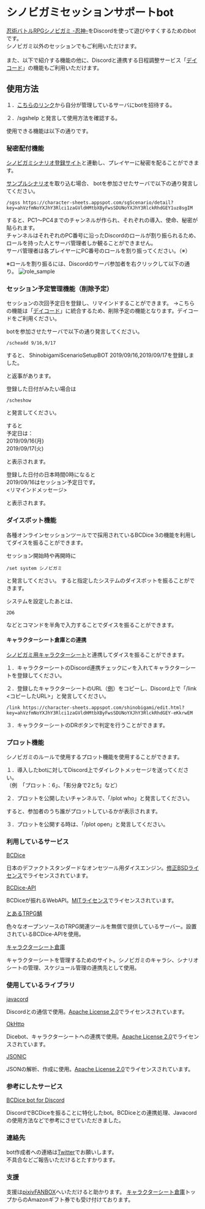# シノビガミセッションサポートbot

[忍術バトルRPGシノビガミ -忍神-](http://www.bouken.jp/pd/sg/)をDiscordを使って遊びやすくするためのbotです。<br>
シノビガミ以外のセッションでもご利用いただけます。<br>
<br>
また、以下で紹介する機能の他に、Discordと連携する日程調整サービス「[デイコード](https://character-sheets.appspot.com/schedule/)」の機能もご利用いただけます。


## 使用方法
１．[こちらのリンク](https://discordapp.com/oauth2/authorize?client_id=611880245707931648&permissions=8&scope=bot)から自分が管理しているサーバにbotを招待する。

２．/sgshelp と発言して使用方法を確認する。



使用できる機能は以下の通りです。

### 秘密配付機能
[シノビガミシナリオ登録サイト](https://character-sheets.appspot.com/sgScenario/)と連動し、プレイヤーに秘密を配ることができます。

[サンプルシナリオ](https://character-sheets.appspot.com/sgScenario/detail?key=ahVzfmNoYXJhY3Rlci1zaGVldHMtbXByFwsSDUNoYXJhY3RlckRhdGEY1uz8sgIM)を取り込む場合、
botを参加させたサーバで以下の通り発言してください。

~~~
/sgss https://character-sheets.appspot.com/sgScenario/detail?key=ahVzfmNoYXJhY3Rlci1zaGVldHMtbXByFwsSDUNoYXJhY3RlckRhdGEY1uz8sgIM
~~~

すると、PC1～PC4までのチャンネルが作られ、それぞれの導入、使命、秘密が貼られます。<br>
チャンネルはそれぞれのPC番号に沿ったDiscordのロールが割り振られるため、ロールを持った人とサーバ管理者しか観ることができません。<br>
サーバ管理者は各プレイヤーにPC番号のロールを割り振ってください。（※）<br>

※ロールを割り振るには、Discordのサーバ参加者を右クリックして以下の通り。
![role_sample](https://user-images.githubusercontent.com/54463631/84027713-615a0980-a9ca-11ea-90c5-b8e7f164dfde.png)


### セッション予定管理機能（削除予定）
セッションの次回予定日を登録し、リマインドすることができます。
→こちらの機能は「[デイコード](https://character-sheets.appspot.com/schedule/)」に統合するため、削除予定の機能となります。デイコードをご利用ください。

botを参加させたサーバで以下の通り発言してください。

~~~
/scheadd 9/16,9/17
~~~

すると、
ShinobigamiScenarioSetupBOT
2019/09/16,2019/09/17を登録しました。

と返事があります。

登録した日付がみたい場合は

~~~
/scheshow
~~~

と発言してください。

すると<br>
予定日は：<br>
2019/09/16(月)<br>
2019/09/17(火)<br>

と表示されます。

登録した日付の日本時間0時になると<br>
2019/09/16はセッション予定日です。<br>
<リマインドメッセージ><br>

と表示されます。



### ダイスボット機能
各種オンラインセッションツールでで採用されているBCDice 3の機能を利用してダイスを振ることができます。

セッション開始時や再開時に

~~~
/set system シノビガミ
~~~

と発言してください。
すると指定したシステムのダイスボットを振ることができます。

システムを設定したあとは、

~~~
2D6
~~~

などとコマンドを半角で入力することでダイスを振ることができます。



#### キャラクターシート倉庫との連携
[シノビガミ用キャラクターシート](https://character-sheets.appspot.com/shinobigami/)と連携してダイスを振ることができます。

１．キャラクターシートのDiscord連携チェックに✓を入れてキャラクターシートを登録してください。

２．登録したキャラクターシートのURL（[例](https://character-sheets.appspot.com/shinobigami/edit.html?key=ahVzfmNoYXJhY3Rlci1zaGVldHMtbXByFwsSDUNoYXJhY3RlckRhdGEY-eKkrwEM)）をコピーし、Discord上で「/link <コピーしたURL>」と発言してください。

~~~
/link https://character-sheets.appspot.com/shinobigami/edit.html?key=ahVzfmNoYXJhY3Rlci1zaGVldHMtbXByFwsSDUNoYXJhY3RlckRhdGEY-eKkrwEM
~~~

３．キャラクターシートのDRボタンで判定を行うことができます。


### プロット機能
シノビガミのルールで使用するプロット機能を使用することができます。

１．導入したbotに対してDiscord上でダイレクトメッセージを送ってください。<br>
（例　「プロット：6」、「影分身で2と5」など）

２．プロットを公開したいチャンネルで、「/plot who」と発言してください。

すると、参加者のうち誰がプロットしているかが表示されます。

３．プロットを公開する時は、「/plot open」と発言してください。


### 利用しているサービス
[BCDice](https://github.com/bcdice/BCDice)

日本のデファクトスタンダードなオンセツール用ダイスエンジン。[修正BSDライセンス](https://github.com/bcdice/BCDice/blob/master/LICENSE)でライセンスされています。



[BCDice-API](https://github.com/ysakasin/bcdice-api)

BCDiceが振れるWebAPI。[MITライセンス](https://github.com/ysakasin/bcdice-api/blob/master/LICENSE)でライセンスされています。



[とあるTRPG鯖](https://onlinesession.app/bcdiceapi/)

色々なオープンソースのTRPG関連ツールを無償で提供しているサーバー。設置されているBCDice-APIを使用。


[キャラクターシート倉庫](https://character-sheets.appspot.com/)

キャラクターシートを管理するためのサイト。シノビガミのキャラシ、シナリオシートの管理、スケジュール管理の連携先として使用。


### 使用しているライブラリ
[javacord](https://github.com/Javacord/Javacord)

Discordとの通信で使用。[Apache License 2.0](https://github.com/Javacord/Javacord/blob/master/LICENSE)でライセンスされています。


[OkHttp](https://square.github.io/okhttp/)

Dicebot、キャラクターシートへの連携で使用。[Apache License 2.0](https://square.github.io/okhttp/#license)でライセンスされています。


[JSONIC](https://github.com/hidekatsu-izuno/jsonic)

JSONの解析、作成に使用。[Apache License 2.0](https://github.com/hidekatsu-izuno/jsonic/blob/master/LICENSE)でライセンスされています。


### 参考にしたサービス
[BCDice bot for Discord](https://github.com/Shunshun94/discord-bcdicebot)

DiscordでBCDiceを振ることに特化したbot。BCDiceとの連携処理、Javacordの使用方法などで参考にさせていただきました。



### 連絡先
bot作成者への連絡は[Twitter](https://twitter.com/kg_masashige/)でお願いします。<br>
不具合などご報告いただけるとたすかります。

### 支援
支援は[pixivFANBOX](https://kg-masashige.fanbox.cc/)へいただけると助かります。
[キャラクターシート倉庫](https://character-sheets.appspot.com/)トップからのAmazonギフト券でも受け付けております。
